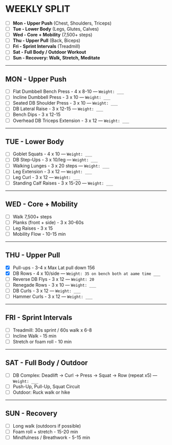 # WEEKLY SPLIT

- [ ] **Mon - Upper Push** (Chest, Shoulders, Triceps)
- [ ] **Tue - Lower Body** (Legs, Glutes, Calves)
- [ ] **Wed - Core + Mobility** (7,500+ steps)
- [ ] **Thu - Upper Pull** (Back, Biceps)
- [ ] **Fri - Sprint Intervals** (Treadmill)
- [ ] **Sat - Full Body / Outdoor Workout**
- [ ] **Sun - Recovery: Walk, Stretch, Meditate**

---

## MON - Upper Push
- [ ] Flat Dumbbell Bench Press - 4 x 8-10 — `Weight: ___`
- [ ] Incline Dumbbell Press - 3 x 10 — `Weight: ___`
- [ ] Seated DB Shoulder Press - 3 x 10 — `Weight: ___`
- [ ] DB Lateral Raise - 3 x 12-15 — `Weight: ___`
- [ ] Bench Dips - 3 x 12-15
- [ ] Overhead DB Triceps Extension - 3 x 12 — `Weight: ___`

---

## TUE - Lower Body
- [ ] Goblet Squats - 4 x 10 — `Weight: ___`
- [ ] DB Step-Ups - 3 x 10/leg — `Weight: ___`
- [ ] Walking Lunges - 3 x 20 steps — `Weight: ___`
- [ ] Leg Extension - 3 x 12 — `Weight: ___`
- [ ] Leg Curl - 3 x 12 — `Weight: ___`
- [ ] Standing Calf Raises - 3 x 15-20 — `Weight: ___`

---

## WED - Core + Mobility
- [ ] Walk 7,500+ steps
- [ ] Planks (front + side) - 3 x 30-60s
- [ ] Leg Raises - 3 x 15
- [ ] Mobility Flow - 10-15 min

---

## THU - Upper Pull
- [x] Pull-ups - 3-4 x Max Lat pull down 156
- [x] DB Rows - 4 x 10/side — `Weight: 35 on bench both at aame time ___`
- [ ] Reverse DB Flys - 3 x 12 — `Weight: 20`
- [ ] Renegade Rows - 3 x 10 — `Weight: ___`
- [ ] DB Curls - 3 x 12 — `Weight: ___`
- [ ] Hammer Curls - 3 x 12 — `Weight: ___`

---

## FRI - Sprint Intervals
- [ ] Treadmill: 30s sprint / 60s walk x 6-8
- [ ] Incline Walk - 15 min
- [ ] Stretch or foam roll - 10 min

---

## SAT - Full Body / Outdoor
- [ ] DB Complex: Deadlift → Curl → Press → Squat → Row (repeat x5) — `Weight: ___`
- [ ] Push-Up, Pull-Up, Squat Circuit
- [ ] Outdoor: Ruck walk or hike

---

## SUN - Recovery
- [ ] Long walk (outdoors if possible)
- [ ] Foam roll + stretch - 15-20 min
- [ ] Mindfulness / Breathwork - 5-15 min